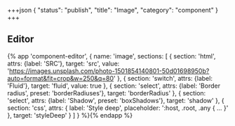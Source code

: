 +++json
{
  "status": "publish",
  "title": "Image",
  "category": "component"
}
+++

## Editor

{%
  app 'component-editor', {
    name: 'image',
    sections: [
      {
        section: 'html',
        attrs: {label: 'SRC'},
        target: 'src',
        value: 'https://images.unsplash.com/photo-1501854140801-50d01698950b?auto=format&fit=crop&w=250&q=80'
      },
      {
        section: 'switch',
        attrs: {label: 'Fluid'},
        target: 'fluid',
        value: true
      },
      {
        section: 'select',
        attrs: {label: 'Border radius', preset: 'borderRadiuses'},
        target: 'borderRadius'
      },
      {
        section: 'select',
        attrs: {label: 'Shadow', preset: 'boxShadows'},
        target: 'shadow'
      },
      {
        section: 'css',
        attrs: {
          label: 'Style deep',
          placeholder: ':host, .root, .any { ... }'
        },
        target: 'styleDeep'
      }
    ]
  }
%}{% endapp %}
